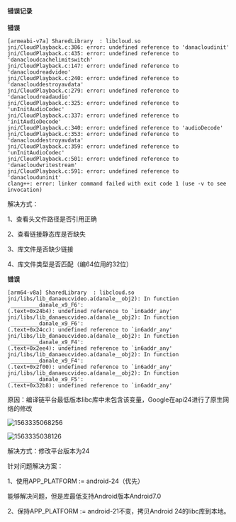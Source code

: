 

#### 错误记录

**错误**

```
[armeabi-v7a] SharedLibrary  : libcloud.so
jni/CloudPlayback.c:386: error: undefined reference to 'danacloudinit'
jni/CloudPlayback.c:435: error: undefined reference to 'danacloudcachelimitswitch'
jni/CloudPlayback.c:147: error: undefined reference to 'danacloudreadvideo'
jni/CloudPlayback.c:240: error: undefined reference to 'danaclouddestroyavdata'
jni/CloudPlayback.c:279: error: undefined reference to 'danacloudreadaudio'
jni/CloudPlayback.c:325: error: undefined reference to 'unInitAudioCodec'
jni/CloudPlayback.c:337: error: undefined reference to 'initAudioDecode'
jni/CloudPlayback.c:340: error: undefined reference to 'audioDecode'
jni/CloudPlayback.c:353: error: undefined reference to 'danaclouddestroyavdata'
jni/CloudPlayback.c:359: error: undefined reference to 'unInitAudioCodec'
jni/CloudPlayback.c:501: error: undefined reference to 'danacloudwritestream'
jni/CloudPlayback.c:591: error: undefined reference to 'danaclouduninit'
clang++: error: linker command failed with exit code 1 (use -v to see invocation)

```

解决方式：

1、查看头文件路径是否引用正确

2、查看链接静态库是否缺失

3、库文件是否缺少链接

4、库文件类型是否匹配（编64位用的32位）



**错误**

```
[arm64-v8a] SharedLibrary  : libcloud.so
jni/libs/lib_danaeucvideo.a(danale__obj2): In function `_________danale_x9_F6':
(.text+0x24b4): undefined reference to `in6addr_any'
jni/libs/lib_danaeucvideo.a(danale__obj2): In function `_________danale_x9_F6':
(.text+0x24cc): undefined reference to `in6addr_any'
jni/libs/lib_danaeucvideo.a(danale__obj2): In function `_________danale_x9_F4':
(.text+0x2ee4): undefined reference to `in6addr_any'
jni/libs/lib_danaeucvideo.a(danale__obj2): In function `_________danale_x9_F4':
(.text+0x2f00): undefined reference to `in6addr_any'
jni/libs/lib_danaeucvideo.a(danale__obj2): In function `_________danale_x9_F5':
(.text+0x32b8): undefined reference to `in6addr_any'

```

原因：编译链平台最低版本libc库中未包含该变量，Google在api24进行了原生网络的修改

![1563335068256](/home/danale/.config/Typora/typora-user-images/1563335068256.png)

![1563335038126](/home/danale/.config/Typora/typora-user-images/1563335038126.png)

解决方式：修改平台版本为24

针对问题解决方案：

1、使用APP_PLATFORM := android-24（优先）

能够解决问题，但是库最低支持Android版本Android7.0

2、保持APP_PLATFORM := android-21不变，拷贝Android 24的libc库到本地。















